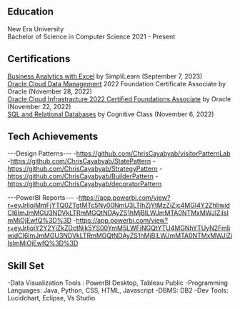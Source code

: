 ## Education
New Era University <br> 
Bachelor of Science in Computer Science 2021 - Present

## Certifications 
[Business Analytics with Excel](https://simpli-web.app.link/e/59Z3R8NzTCb) by SimpliLearn (September 7, 2023) <br>
[Oracle Cloud Data Management](https://drive.google.com/file/d/1BgMwlo6hRPSgL5v5StxWLtQTaOfosuOq/view?usp=sharing) 2022 Foundation Certificate Associate by Oracle (November 28, 2022)<br>
[Oracle Cloud Infrastracture 2022 Certified Foundations Associate](https://catalog-education.oracle.com/pls/certview/sharebadge?id=C5A649418D224767DBBCB797B97BF827993A75A77A756E018154021029B15F12) by Oracle (November 22, 2022) <br>
[SQL and Relational Databases](https://courses.cognitiveclass.ai/certificates/891beb6959d84d40a5c1a6ea17083efb) by Cognitive Class (November 6, 2022)


## Tech Achievements 
---Design Patterns---
-https://github.com/ChrisCayabyab/visitorPatternLab
-https://github.com/ChrisCayabyab/StatePattern
-https://github.com/ChrisCayabyab/StrategyPattern
-https://github.com/ChrisCayabyab/BuilderPattern
-https://github.com/ChrisCayabyab/decoratorPattern 

---PowerBI Reports---
-https://app.powerbi.com/view?r=eyJrIjoiMmFjYTQ0ZTgtMTc5Ny00NmU3LTlhZjYtMzZiZjc4MGI4Y2ZhIiwidCI6ImJmMGU3NDVkLTRmMGQtNDAyZS1hMjBlLWJmMTA0NTMxMWJlZiIsImMiOjEwfQ%3D%3D
-https://app.powerbi.com/view?r=eyJrIjoiY2Y2YjZkZDctNjk5YS00YmM5LWFiNGQtYTU4MGNhYTUyN2FmIiwidCI6ImJmMGU3NDVkLTRmMGQtNDAyZS1hMjBlLWJmMTA0NTMxMWJlZiIsImMiOjEwfQ%3D%3D


## Skill Set
-Data Visualization Tools :  PowerBI Desktop, Tableau Public
-Programming Languages: Java, Python, CSS, HTML, Javascript
-DBMS: DB2
-Dev Tools: Lucidchart, Eclipse, Vs Studio
